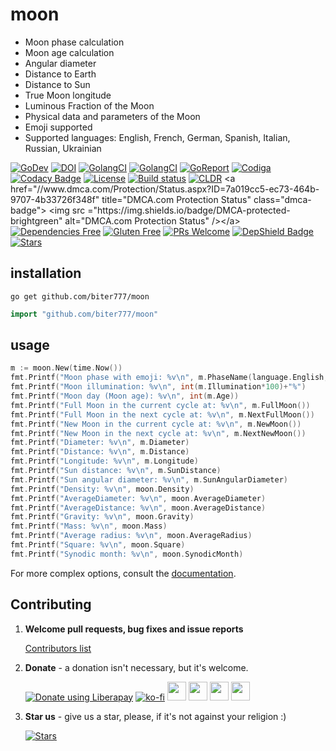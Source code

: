 # moon

- Moon phase calculation
- Moon age calculation
- Angular diameter
- Distance to Earth
- Distance to Sun
- True Moon longitude
- Luminous Fraction of the Moon
- Physical data and parameters of the Moon
- Emoji supported
- Supported languages: English, French, German, Spanish, Italian, Russian, Ukrainian


[![GoDev](https://img.shields.io/badge/godev-reference-5b77b3)](https://pkg.go.dev/github.com/biter777/moon?tab=doc)
[![DOI](https://zenodo.org/badge/182808313.svg)](https://zenodo.org/badge/latestdoi/182808313)
[![GolangCI](https://lift.sonatype.com/api/badge/github.com/biter777/moon)](https://lift.sonatype.com/results/github.com/biter777/moon)
[![GolangCI](https://golangci.com/badges/github.com/biter777/moon.svg?style=flat)](https://golangci.com/r/github.com/biter777/moon)
[![GoReport](https://goreportcard.com/badge/github.com/biter777/moon)](https://goreportcard.com/report/github.com/biter777/moon)
[![Codiga](https://img.shields.io/badge/codiga%20quality-A+-brightgreen)](https://app.codiga.io/project/3255/dashboard)
[![Codacy Badge](https://api.codacy.com/project/badge/Grade/08eb1d2ff62e465091b3a288ae078a96)](https://www.codacy.com/manual/biter777/moon?utm_source=github.com&amp;utm_medium=referral&amp;utm_content=biter777/moon&amp;utm_campaign=Badge_Grade)
[![License](https://img.shields.io/badge/License-BSD%202--Clause-brightgreen.svg)](https://opensource.org/licenses/BSD-2-Clause)
[![Build status](https://ci.appveyor.com/api/projects/status/t9lpor9o8tpacpmr/branch/master?svg=true)](https://ci.appveyor.com/project/biter777/moon/branch/master)
[![CLDR](https://img.shields.io/badge/deepsource-passing-brightgreen)]([https://cldr.unicode.org/](https://deepsource.io/gh/biter777/moon))
<a href="//www.dmca.com/Protection/Status.aspx?ID=7a019cc5-ec73-464b-9707-4b33726f348f" title="DMCA.com Protection Status" class="dmca-badge"> <img src ="https://img.shields.io/badge/DMCA-protected-brightgreen" alt="DMCA.com Protection Status" /></a>
[![Dependencies Free](https://img.shields.io/badge/dependencies-free-brightgreen)](https://pkg.go.dev/github.com/biter777/moon?tab=imports)
[![Gluten Free](https://img.shields.io/badge/gluten-free-brightgreen)](https://www.scsglobalservices.com/services/gluten-free-certification)
[![PRs Welcome](https://img.shields.io/badge/PRs-welcome-brightgreen)](https://github.com/biter777/moon/pulls)
[![DepShield Badge](https://depshield.sonatype.org/badges/biter777/moon/depshield.svg)](https://depshield.github.io)
[![Stars](https://img.shields.io/github/stars/biter777/moon?label=Please%20like%20us&style=social)](https://github.com/biter777/moon/stargazers)
<br/>

## installation

```shell
go get github.com/biter777/moon
```
```go
import "github.com/biter777/moon"
```


## usage

```go
m := moon.New(time.Now())
fmt.Printf("Moon phase with emoji: %v\n", m.PhaseName(language.English, true))
fmt.Printf("Moon illumination: %v\n", int(m.Illumination*100)+"%")
fmt.Printf("Moon day (Moon age): %v\n", int(m.Age))
fmt.Printf("Full Moon in the current cycle at: %v\n", m.FullMoon())
fmt.Printf("Full Moon in the next cycle at: %v\n", m.NextFullMoon())
fmt.Printf("New Moon in the current cycle at: %v\n", m.NewMoon())
fmt.Printf("New Moon in the next cycle at: %v\n", m.NextNewMoon())
fmt.Printf("Diameter: %v\n", m.Diameter)
fmt.Printf("Distance: %v\n", m.Distance)
fmt.Printf("Longitude: %v\n", m.Longitude)
fmt.Printf("Sun distance: %v\n", m.SunDistance)
fmt.Printf("Sun angular diameter: %v\n", m.SunAngularDiameter)
fmt.Printf("Density: %v\n", moon.Density)
fmt.Printf("AverageDiameter: %v\n", moon.AverageDiameter)
fmt.Printf("AverageDistance: %v\n", moon.AverageDistance)
fmt.Printf("Gravity: %v\n", moon.Gravity)
fmt.Printf("Mass: %v\n", moon.Mass)
fmt.Printf("Average radius: %v\n", moon.AverageRadius)
fmt.Printf("Square: %v\n", moon.Square)
fmt.Printf("Synodic month: %v\n", moon.SynodicMonth)

```

For more complex options, consult the [documentation](https://pkg.go.dev/github.com/biter777/moon?tab=doc).

## Contributing

1. **Welcome pull requests, bug fixes and issue reports**

	[Contributors list](https://github.com/biter777/moon/graphs/contributors)
	
2. **Donate** - a donation isn't necessary, but it's welcome.

	<noscript><a href="https://liberapay.com/biter777/donate"><img alt="Donate using Liberapay" src="https://liberapay.com/assets/widgets/donate.svg"></a></noscript>
	[![ko-fi](https://www.ko-fi.com/img/githubbutton_sm.svg)](https://ko-fi.com/I2I61D1XZ) <a href="https://pay.cloudtips.ru/p/94fc4268" target="_blank"><img height="30" src="https://usa.visa.com/dam/VCOM/regional/lac/ENG/Default/Partner%20With%20Us/Payment%20Technology/visapos/full-color-800x450.jpg"></a> <a href="https://pay.cloudtips.ru/p/94fc4268" target="_blank"><img height="30" src="https://brand.mastercard.com/content/dam/mccom/brandcenter/thumbnails/mastercard_debit_sym_decal_web_105px.png"></a> <a href="https://pay.cloudtips.ru/p/94fc4268" target="_blank"><img height="30" src="https://developer.apple.com/assets/elements/icons/apple-pay/apple-pay.svg"></a> <a href="https://pay.cloudtips.ru/p/94fc4268" target="_blank"><img height="30" src="https://developers.google.com/pay/api/images/brand-guidelines/google-pay-mark.png"></a> <br/>

3. **Star us** - give us a star, please, if it's not against your religion :)


	[![Stars](https://img.shields.io/github/stars/biter777/moon?label=Please%20like%20us&style=social)](https://github.com/biter777/moon/stargazers)

